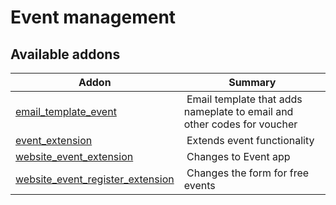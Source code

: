 Event management
================

[//]: # (addons)

Available addons
----------------
**Addon** | **Summary**
--- | ---
[email_template_event](email_template_event/) | Email template that adds nameplate to email and other codes for voucher
[event_extension](event_extension/) | Extends event functionality
[website_event_extension](website_event_extension/) | Changes to Event app
[website_event_register_extension](website_event_register_extension/) | Changes the form for free events
